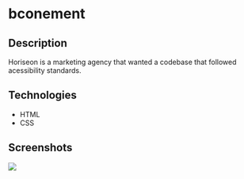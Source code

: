 # bconement

## Description 
Horiseon is a marketing agency that wanted a codebase that followed acessibility standards. 

## Technologies 
<ul>
    <li> HTML
    <li> CSS
</ul>

## Screenshots
<img src= ".bconement/Screen Shot 2022-03-19 at 11.57.16 PM" >